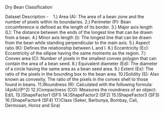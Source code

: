 Dry Bean Classification

Dataset Description - 
 
1.) Area (A): The area of a bean zone and the number of pixels within its boundaries.
2.) Perimeter (P): Bean circumference is defined as the length of its border.
3.) Major axis length (L): The distance between the ends of the longest line that can be drawn from a bean.
4.) Minor axis length (l): The longest line that can be drawn from the bean while standing perpendicular to the main axis.
5.) Aspect ratio (K): Defines the relationship between L and l.
6.) Eccentricity (Ec): Eccentricity of the ellipse having the same moments as the region.
7.) Convex area (C): Number of pixels in the smallest convex polygon that can contain the area of a bean seed.
8.) Equivalent diameter (Ed): The diameter of a circle having the same area as a bean seed area.
9.) Extent (Ex): The ratio of the pixels in the bounding box to the bean area.
10.)Solidity (S): Also known as convexity. The ratio of the pixels in the convex shell to those found in beans.
11.)Roundness (R): Calculated with the following formula: (4piA)/(P^2)
12.)Compactness (CO): Measures the roundness of an object: Ed/L
13.)ShapeFactor1 (SF1)
14.)ShapeFactor2 (SF2)
15.)ShapeFactor3 (SF3)
16.)ShapeFactor4 (SF4)
17.)Class (Seker, Barbunya, Bombay, Cali, Dermosan, Horoz and Sira)
 


